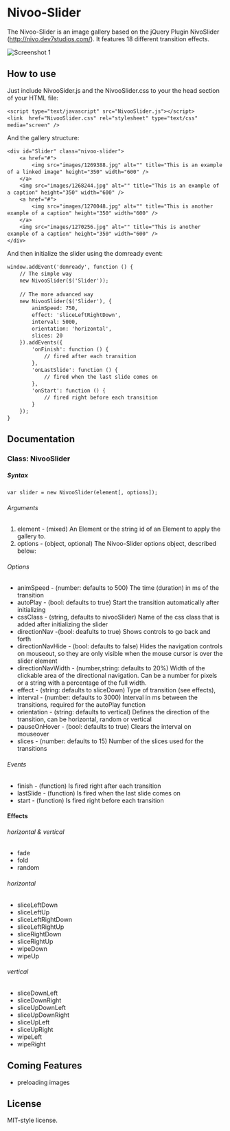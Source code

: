 # Nivoo-Slider #

The Nivoo-Slider is an image gallery based on the jQuery Plugin NivoSlider (http://nivo.dev7studios.com/). It features 18 different transition effects.

![Screenshot 1](http://www.johannes-fischer.de/assets/Labs/nivoo-slider.png)

## How to use ##

Just include NivooSider.js and the NivooSlider.css to your the head section of your HTML file:

	<script type="text/javascript" src="NivooSlider.js"></script>
	<link  href="NivooSlider.css" rel="stylesheet" type="text/css" media="screen" />
	
And the gallery structure:

    <div id="Slider" class="nivoo-slider">
        <a href="#">
            <img src="images/1269388.jpg" alt="" title="This is an example of a linked image" height="350" width="600" />
        </a>
        <img src="images/1268244.jpg" alt="" title="This is an example of a caption" height="350" width="600" />
        <a href="#">
            <img src="images/1270048.jpg" alt="" title="This is another example of a caption" height="350" width="600" />
        </a>
        <img src="images/1270256.jpg" alt="" title="This is another example of a caption" height="350" width="600" />
    </div>
	
And then initialize the slider using the domready event:

    window.addEvent('domready', function () {
        // The simple way
        new NivooSlider($('Slider'));
        
        // The more advanced way
        new NivooSlider($('Slider'), {
            animSpeed: 750,
            effect: 'sliceLeftRightDown',
            interval: 5000,
            orientation: 'horizontal',
            slices: 20
        }).addEvents({
            'onFinish': function () {
                // fired after each transition
            },
            'onLastSlide': function () {
                // fired when the last slide comes on
            },
            'onStart': function () {
                // fired right before each transition
            }
        });
    }

## Documentation ##

### Class: NivooSlider ###

##### Syntax #####

    var slider = new NivooSlider(element[, options]);
	
###### Arguments ######
1. element - (mixed) An Element or the string id of an Element to apply the gallery to.
2. options - (object, optional) The Nivoo-Slider options object, described below:

###### Options ######
- animSpeed - (number: defaults to 500) The time (duration) in ms of the transition
- autoPlay - (bool: defaults to true) Start the transition automatically after initializing
- cssClass - (string, defaults to nivooSlider) Name of the css class that is added after initializing the slider
- directionNav -(bool: deafults to true) Shows controls to go back and forth
- directionNavHide - (bool: defaults to false) Hides the navigation controls on mouseout, so they are only visible when the mouse cursor is over the slider element
- directionNavWidth - (number,string: defaults to 20%) Width of the clickable area of the directional navigation. Can be a number for pixels or a string with a percentage of the full width.
- effect - (string: defaults to sliceDown) Type of transition (see effects),
- interval - (number: defaults to 3000) Interval in ms between the transitions, required for the autoPlay function
- orientation - (string: defaults to vertical) Defines the direction of the transition, can be horizontal, random or vertical
- pauseOnHover - (bool: defaults to true) Clears the interval on mouseover
- slices - (number: defaults to 15) Number of the slices used for the transitions

###### Events ######
- finish - (function) Is fired right after each transition
- lastSlide - (function) Is fired when the last slide comes on
- start - (function) Is fired right before each transition

#### Effects ####

###### horizontal & vertical ######
- fade
- fold
- random

###### horizontal ######
- sliceLeftDown
- sliceLeftUp
- sliceLeftRightDown
- sliceLeftRightUp
- sliceRightDown
- sliceRightUp
- wipeDown
- wipeUp

###### vertical ######
- sliceDownLeft
- sliceDownRight
- sliceUpDownLeft
- sliceUpDownRight
- sliceUpLeft
- sliceUpRight
- wipeLeft
- wipeRight

## Coming Features ##

- preloading images

## License ##

MIT-style license.